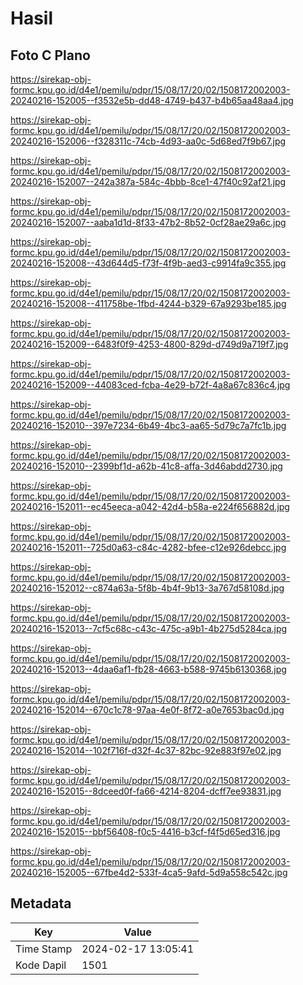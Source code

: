 # Hasil

## Foto C Plano

https://sirekap-obj-formc.kpu.go.id/d4e1/pemilu/pdpr/15/08/17/20/02/1508172002003-20240216-152005--f3532e5b-dd48-4749-b437-b4b65aa48aa4.jpg

https://sirekap-obj-formc.kpu.go.id/d4e1/pemilu/pdpr/15/08/17/20/02/1508172002003-20240216-152006--f328311c-74cb-4d93-aa0c-5d68ed7f9b67.jpg

https://sirekap-obj-formc.kpu.go.id/d4e1/pemilu/pdpr/15/08/17/20/02/1508172002003-20240216-152007--242a387a-584c-4bbb-8ce1-47f40c92af21.jpg

https://sirekap-obj-formc.kpu.go.id/d4e1/pemilu/pdpr/15/08/17/20/02/1508172002003-20240216-152007--aaba1d1d-8f33-47b2-8b52-0cf28ae29a6c.jpg

https://sirekap-obj-formc.kpu.go.id/d4e1/pemilu/pdpr/15/08/17/20/02/1508172002003-20240216-152008--43d644d5-f73f-4f9b-aed3-c9914fa9c355.jpg

https://sirekap-obj-formc.kpu.go.id/d4e1/pemilu/pdpr/15/08/17/20/02/1508172002003-20240216-152008--411758be-1fbd-4244-b329-67a9293be185.jpg

https://sirekap-obj-formc.kpu.go.id/d4e1/pemilu/pdpr/15/08/17/20/02/1508172002003-20240216-152009--6483f0f9-4253-4800-829d-d749d9a719f7.jpg

https://sirekap-obj-formc.kpu.go.id/d4e1/pemilu/pdpr/15/08/17/20/02/1508172002003-20240216-152009--44083ced-fcba-4e29-b72f-4a8a67c836c4.jpg

https://sirekap-obj-formc.kpu.go.id/d4e1/pemilu/pdpr/15/08/17/20/02/1508172002003-20240216-152010--397e7234-6b49-4bc3-aa65-5d79c7a7fc1b.jpg

https://sirekap-obj-formc.kpu.go.id/d4e1/pemilu/pdpr/15/08/17/20/02/1508172002003-20240216-152010--2399bf1d-a62b-41c8-affa-3d46abdd2730.jpg

https://sirekap-obj-formc.kpu.go.id/d4e1/pemilu/pdpr/15/08/17/20/02/1508172002003-20240216-152011--ec45eeca-a042-42d4-b58a-e224f656882d.jpg

https://sirekap-obj-formc.kpu.go.id/d4e1/pemilu/pdpr/15/08/17/20/02/1508172002003-20240216-152011--725d0a63-c84c-4282-bfee-c12e926debcc.jpg

https://sirekap-obj-formc.kpu.go.id/d4e1/pemilu/pdpr/15/08/17/20/02/1508172002003-20240216-152012--c874a63a-5f8b-4b4f-9b13-3a767d58108d.jpg

https://sirekap-obj-formc.kpu.go.id/d4e1/pemilu/pdpr/15/08/17/20/02/1508172002003-20240216-152013--7cf5c68c-c43c-475c-a9b1-4b275d5284ca.jpg

https://sirekap-obj-formc.kpu.go.id/d4e1/pemilu/pdpr/15/08/17/20/02/1508172002003-20240216-152013--4daa6af1-fb28-4663-b588-9745b6130368.jpg

https://sirekap-obj-formc.kpu.go.id/d4e1/pemilu/pdpr/15/08/17/20/02/1508172002003-20240216-152014--670c1c78-97aa-4e0f-8f72-a0e7653bac0d.jpg

https://sirekap-obj-formc.kpu.go.id/d4e1/pemilu/pdpr/15/08/17/20/02/1508172002003-20240216-152014--102f716f-d32f-4c37-82bc-92e883f97e02.jpg

https://sirekap-obj-formc.kpu.go.id/d4e1/pemilu/pdpr/15/08/17/20/02/1508172002003-20240216-152015--8dceed0f-fa66-4214-8204-dcff7ee93831.jpg

https://sirekap-obj-formc.kpu.go.id/d4e1/pemilu/pdpr/15/08/17/20/02/1508172002003-20240216-152015--bbf56408-f0c5-4416-b3cf-f4f5d65ed316.jpg

https://sirekap-obj-formc.kpu.go.id/d4e1/pemilu/pdpr/15/08/17/20/02/1508172002003-20240216-152005--67fbe4d2-533f-4ca5-9afd-5d9a558c542c.jpg


## Metadata

| Key        | Value               |
| ---------- | ------------------- |
| Time Stamp | 2024-02-17 13:05:41 |
| Kode Dapil | 1501                |




